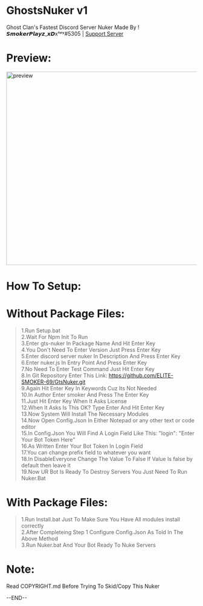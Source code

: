 # GhostsNuker v1
Ghost Clan's Fastest Discord Server Nuker Made By ! 𝙎𝙢𝙤𝙠𝙚𝙧𝙋𝙡𝙖𝙮𝙯_𝙭𝘿xˢᵖʸ#5305 | [Support Server](https://discord.gg/fpwZxqnGDy)
# Preview:
<img align="bottom" alt="preview" width="512px" src="https://media.discordapp.net/attachments/853661592796921906/861463806807244820/unknown.png" />

# How To Setup:  
# Without Package Files:  
> 1.Run Setup.bat  
> 2.Wait For Npm Init To Run  
> 3.Enter gts-nuker In Package Name And Hit Enter Key  
> 4.You Don't Need To Enter Version Just Press Enter Key  
> 5.Enter discord server nuker In Description And Press Enter Key  
> 6.Enter nuker.js In Entry Point And Press Enter Key  
> 7.No Need To Enter Test Command Just Hit Enter Key  
> 8.In Git Repository Enter This Link: https://github.com/ELITE-SMOKER-69/GtsNuker.git  
> 9.Again Hit Enter Key In Keywords Cuz Its Not Needed  
> 10.In Author Enter smoker And Press The Enter Key  
> 11.Just Hit Enter Key When It Asks License  
> 12.When It Asks Is This OK? Type Enter And Hit Enter Key  
> 13.Now System Will Install The Necessary Modules  
> 14.Now Open Config.Json In Either Notepad or any other text or code editor  
> 15.In Config.Json You Will Find A Login Field Like This: "login": "Enter Your Bot Token Here"  
> 16.As Written Enter Your Bot Token In Login Field  
> 17.You can change prefix field to whatever you want  
> 18.In DisableEveryone Change The Value To False If Value Is false by default then leave it  
> 19.Now UR Bot Is Ready To Destroy Servers You Just Need To Run Nuker.Bat  

# With Package Files:  
> 1.Run Install.bat Just To Make Sure You Have All modules install correctly  
> 2.After Completeing Step 1 Configure Config.Json As Told In The Above Method  
> 3.Run Nuker.bat And Your Bot Ready To Nuke Servers  

# Note:
Read COPYRIGHT.md Before Trying To Skid/Copy This Nuker

--END--
